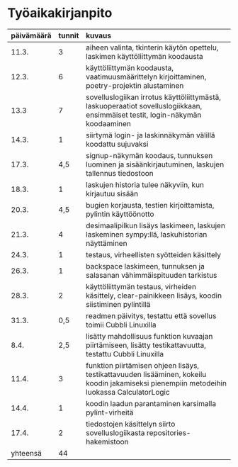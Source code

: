 
# Työaikakirjanpito

| päivämäärä | tunnit | kuvaus |
| :----------| :----| :-----|
| 11.3.      | 3  | aiheen valinta, tkinterin käytön opettelu, laskimen käyttöliittymän koodausta |
| 12.3. | 6 | käyttöliittymän koodausta, vaatimuusmäärittelyn kirjoittaminen, poetry-projektin alustaminen |
| 13.3 | 7 | sovelluslogiikan irrotus käyttöliittymästä, laskuoperaatiot sovelluslogiikkaan, ensimmäiset testit, login-näkymän koodaaminen |
| 14.3. | 1 | siirtymä login- ja laskinnäkymän välillä koodattu sujuvaksi |
| 17.3. | 4,5 | signup-näkymän koodaus, tunnuksen luominen ja sisäänkirjautuminen, laskujen tallennus tiedostoon |
| 18.3. | 1 | laskujen historia tulee näkyviin, kun kirjautuu sisään |
| 20.3. | 4,5 | bugien korjausta, testien kirjoittamista, pylintin käyttöönotto |
| 21.3. | 4 | desimaalipilkun lisäys laskimeen, laskujen laskeminen sympy:llä, laskuhistorian näyttäminen |
| 24.3. | 1 | testaus, virheellisten syötteiden käsittely |
| 26.3. | 1 | backspace laskimeen, tunnuksen ja salasanan vähimmäispituuden tarkistus |
| 28.3. | 2 | käyttöliittymän testaus, virheiden käsittely, clear-painikkeen lisäys, koodin siistiminen pylintillä |
| 31.3. | 0,5 | readmen päivitys, testattu että sovellus toimii Cubbli Linuxilla |
| 8.4. | 2,5 | lisätty mahdollisuus funktion kuvaajan piirtämiseen, lisätty testikattavuutta, testattu Cubbli Linuxilla |
| 11.4. | 3 | funktion piirtämisen ohjeen lisäys, testikattavuuden lisääminen, kokeilu koodin jakamiseksi pienempiin metodeihin luokassa CalculatorLogic |
| 14.4. | 1 | koodin laadun parantaminen karsimalla pylint-virheitä |
| 17.4. | 2 | tiedostojen käsittelyn siirto sovelluslogiikasta repositories-hakemistoon |
| yhteensä | 44 |
